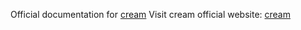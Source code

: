 Official documentation for [cream](https://github.com/tm-ahad/cream)
Visit cream official website: [cream](https://cream-dev.vercel.app)
